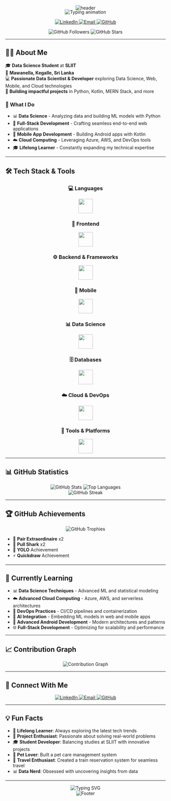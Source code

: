 <p align="center">
  <img src="https://capsule-render.vercel.app/api?type=waving&color=0:6366F1,50:10B981,100:8B5CF6&height=220&section=header&text=Tharindu%20Tennakoon&fontSize=48&fontColor=ffffff&fontAlignY=36&desc=Data%20Science%20Student%20%7C%20Full-Stack%20Developer%20%7C%20Tech%20Enthusiast&descAlignY=56&descAlign=50" alt="header"/>
</p>

<p align="center" style="margin-top:-18px;">
  <img src="https://readme-typing-svg.demolab.com?font=JetBrains+Mono&pause=1200&color=10B981&center=true&vCenter=true&width=700&lines=Welcome+to+my+GitHub+Profile!;Data%20Scientist+%26+Full-Stack+%26+Mobile+Developer;Python+%7C+React+%7C+Kotlin+%7C+Java;Always+exploring+new+tech+%F0%9F%9A%80" alt="Typing animation" />
</p>

<p align="center">
  <a href="https://www.linkedin.com/in/tharindu-bandaratennakoon">
    <img alt="LinkedIn" src="https://img.shields.io/badge/LinkedIn-6366F1?style=for-the-badge&logo=linkedin&logoColor=white"/>
  </a>
  <a href="mailto:sasankatennakoon31@gmail.com">
    <img alt="Email" src="https://img.shields.io/badge/Email-10B981?style=for-the-badge&logo=gmail&logoColor=white"/>
  </a>
  <a href="https://github.com/sasa312002">
    <img alt="GitHub" src="https://img.shields.io/badge/GitHub-1E293B?style=for-the-badge&logo=github&logoColor=white"/>
  </a>
</p>

<div align="center">
  
  <img src="https://img.shields.io/github/followers/sasa312002?label=Followers&color=10B981" alt="GitHub Followers" />
  <img src="https://img.shields.io/github/stars/sasa312002?label=Stars&color=8B5CF6" alt="GitHub Stars" />
</div>

---

## 🧑‍💻 About Me

🎓 **Data Science Student** at **SLIIT**  
📍 **Mawanella, Kegalle, Sri Lanka**  
💻 **Passionate Data Scientist & Developer** exploring Data Science, Web, Mobile, and Cloud technologies  
🚀 **Building impactful projects** in Python, Kotlin, MERN Stack, and more  

### 🎯 What I Do
- 📊 **Data Science** - Analyzing data and building ML models with Python  
- 🔨 **Full-Stack Development** - Crafting seamless end-to-end web applications  
- 📱 **Mobile App Development** - Building Android apps with Kotlin  
- ☁️ **Cloud Computing** - Leveraging Azure, AWS, and DevOps tools  
- 🎓 **Lifelong Learner** - Constantly expanding my technical expertise  

---

## 🛠️ Tech Stack & Tools

<div align="center">

### 💻 Languages
<img src="https://skillicons.dev/icons?i=python,js,ts,kotlin,java,r" height="45" />

### 🎨 Frontend
<img src="https://skillicons.dev/icons?i=react,html,css,tailwind,bootstrap,materialui,redux" height="45" />

### ⚙️ Backend & Frameworks
<img src="https://skillicons.dev/icons?i=nodejs,express,spring,django,flask" height="45" />

### 📱 Mobile
<img src="https://skillicons.dev/icons?i=android,kotlin,firebase,flutter" height="45" />

### 📊 Data Science
<img src="https://skillicons.dev/icons?i=python,tensorflow,pytorch,sklearn,pandas,numpy" height="45" />

### 🗄️ Databases
<img src="https://skillicons.dev/icons?i=mysql,mongodb,firebase,postgres" height="45" />

### ☁️ Cloud & DevOps
<img src="https://skillicons.dev/icons?i=aws,azure,docker,gitlab,kubernetes" height="45" />

### 🔧 Tools & Platforms
<img src="https://skillicons.dev/icons?i=git,github,vscode,postman,linux,jupyter" height="45" />

</div>

---

## 📊 GitHub Statistics

<div align="center">
  <img src="https://github-readme-stats.vercel.app/api?username=sasa312002&show_icons=true&theme=dracula&hide_border=true&count_private=true" alt="GitHub Stats" />
  <img src="https://github-readme-stats.vercel.app/api/top-langs/?username=sasa312002&layout=compact&theme=dracula&hide_border=true" alt="Top Languages" />
</div>

<div align="center">
  <img src="https://github-readme-streak-stats.herokuapp.com/?user=sasa312002&theme=dracula&hide_border=true" alt="GitHub Streak" />
</div>

---

## 🏆 GitHub Achievements

<div align="center">
  <img src="https://github-profile-trophy.vercel.app/?username=sasa312002&theme=dracula&no-frame=true&row=1&column=7" alt="GitHub Trophies" />
</div>

- 🏅 **Pair Extraordinaire** x2  
- 🦈 **Pull Shark** x2  
- 🎯 **YOLO** Achievement  
- ⚡ **Quickdraw** Achievement  

---

## 🌱 Currently Learning

- 📊 **Data Science Techniques** - Advanced ML and statistical modeling  
- ☁️ **Advanced Cloud Computing** - Azure, AWS, and serverless architectures  
- 🔧 **DevOps Practices** - CI/CD pipelines and containerization  
- 🤖 **AI Integration** - Embedding ML models in web and mobile apps  
- 📱 **Advanced Android Development** - Modern architectures and patterns  
- 🌐 **Full-Stack Development** - Optimizing for scalability and performance  

---

## 📈 Contribution Graph

<div align="center">
  <img src="https://github-readme-activity-graph.vercel.app/graph?username=sasa312002&theme=dracula&hide_border=true" alt="Contribution Graph" />
</div>

---

## 🤝 Connect With Me

<p align="center">
  <a href="https://www.linkedin.com/in/tharindu-bandaratennakoon">
    <img alt="LinkedIn" src="https://img.shields.io/badge/LinkedIn-6366F1?style=for-the-badge&logo=linkedin&logoColor=white"/>
  </a>
  <a href="mailto:sasankatennakoon31@gmail.com">
    <img alt="Email" src="https://img.shields.io/badge/Email-10B981?style=for-the-badge&logo=gmail&logoColor=white"/>
  </a>
  <a href="https://github.com/sasa312002">
    <img alt="GitHub" src="https://img.shields.io/badge/GitHub-1E293B?style=for-the-badge&logo=github&logoColor=white"/>
  </a>
</p>

---

## 💡 Fun Facts

- 🎯 **Lifelong Learner**: Always exploring the latest tech trends  
- 🚀 **Project Enthusiast**: Passionate about solving real-world problems  
- 🎓 **Student Developer**: Balancing studies at SLIIT with innovative projects  
- 🐾 **Pet Lover**: Built a pet care management system  
- 🚂 **Travel Enthusiast**: Created a train reservation system for seamless travel  
- 📊 **Data Nerd**: Obsessed with uncovering insights from data  

---

<div align="center">
  <img src="https://readme-typing-svg.herokuapp.com?font=JetBrains+Mono&pause=1000&color=6366F1&center=true&vCenter=true&width=435&lines=Code%2C+Learn%2C+and+Build+every+day!;Let's+connect+and+collaborate!;Thanks+for+visiting+my+profile!" alt="Typing SVG" />
</div>

<div align="center">
  <img src="https://capsule-render.vercel.app/api?type=waving&color=0:6366F1,50:10B981,100:8B5CF6&height=100&section=footer" alt="Footer" />
</div>
